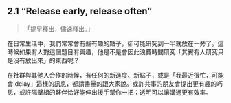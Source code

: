 ## 2.1 “Release early, release often”

> 「提早釋出，儘速釋出。」

在日常生活中，我們常常會有些有趣的點子，卻可能研究到一半就放在一旁了。這時候如果有人對這個題目有興趣，他是不是會因此浪費時間研究「其實有人研究只是沒有放出來」的東西呢？

在社群與其他人合作的時候，有任何的新進度、新點子，或是「我最近很忙，可能會 delay」這樣的訊息，都請盡量的跟大家說。或許共事的朋友會提出更有趣的巧思，或許隔壁組的夥伴恰好能伸出援手幫你一把；透明可以讓溝通更有效率。
